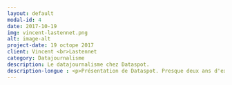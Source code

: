 ```yaml
---
layout: default
modal-id: 4
date: 2017-10-19
img: vincent-lastennet.png
alt: image-alt
project-date: 19 octope 2017
client: Vincent <br>Lastennet
category: Datajournalisme
description: Le datajournalisme chez Dataspot. 
description-longue : <p>Présentation de Dataspot. Presque deux ans d'existence, plus d'une centaine d'articles, quelques prix et beaucoup d'enseignements.<p>Une petite révolution. Travail en mode projet mêlant plusieurs services (développement, marketing, graphisme, éditorial).<p>Nouveaux formats . De l'info-service, à l'investigation en passant par les jeux, la compétence data se retrouve aujourd'hui dans tous les nouveaux formats du Télégramme.<p>Internaliser les compétences pour innover. Analyse de flux temps réel, création de nos propres données (crowdsourcing, bots...), meilleure utilisation des données ouvertes. Le Télégramme s'organise aujourd'hui pour mieux utiliser la data afin d'améliorer considérablement l'info locale.
---
```

